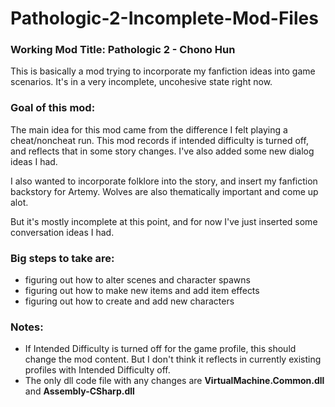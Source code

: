 # Pathologic-2-Incomplete-Mod-Files

### Working Mod Title: Pathologic 2 - Chono Hun

This is basically a mod trying to incorporate my fanfiction ideas into game scenarios. It's in a very incomplete, uncohesive state right now. 

### Goal of this mod:
The main idea for this mod came from the difference I felt playing a cheat/noncheat run. This mod records if intended difficulty is turned off, and reflects that in some story changes. I've also added some new dialog ideas I had.

I also wanted to incorporate folklore into the story, and insert my fanfiction backstory for Artemy. Wolves are also thematically important and come up alot.

But it's mostly incomplete at this point, and for now I've just inserted some conversation ideas I had.

### Big steps to take are:
* figuring out how to alter scenes and character spawns
* figuring out how to make new items and add item effects
* figuring out how to create and add new characters

### Notes:
* If Intended Difficulty is turned off for the game profile, this should change the mod content. But I don't think it reflects in currently existing profiles with Intended Difficulty off.
* The only dll code file with any changes are **VirtualMachine.Common.dll** and **Assembly-CSharp.dll**
